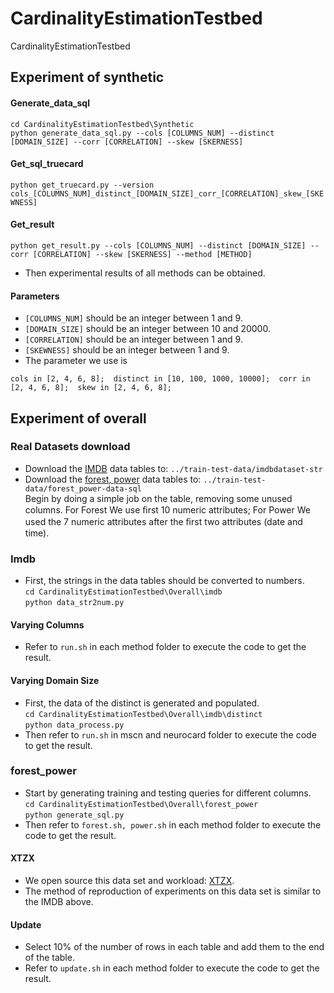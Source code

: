 # CardinalityEstimationTestbed
CardinalityEstimationTestbed

## Experiment of synthetic
#### Generate_data_sql
`cd CardinalityEstimationTestbed\Synthetic`\
`python generate_data_sql.py --cols [COLUMNS_NUM] --distinct [DOMAIN_SIZE] --corr [CORRELATION] --skew [SKERNESS]`
#### Get_sql_truecard
`python get_truecard.py --version cols_[COLUMNS_NUM]_distinct_[DOMAIN_SIZE]_corr_[CORRELATION]_skew_[SKEWNESS]`
#### Get_result
`python get_result.py --cols [COLUMNS_NUM] --distinct [DOMAIN_SIZE] --corr [CORRELATION] --skew [SKERNESS] --method [METHOD]`
- Then experimental results of all methods can be obtained.
#### Parameters
- `[COLUMNS_NUM]` should be an integer between 1 and 9.
- `[DOMAIN_SIZE]` should be an integer between 10 and 20000.
- `[CORRELATION]` should be an integer between 1 and 9.
- `[SKEWNESS]` should be an integer between 1 and 9.
- The parameter we use is

`cols in [2, 4, 6, 8]; 
distinct in [10, 100, 1000, 10000]; 
corr in [2, 4, 6, 8]; 
skew in [2, 4, 6, 8]; `

## Experiment of overall
### Real Datasets download
- Download the [IMDB](http://homepages.cwi.nl/~boncz/job/imdb.tgz) data tables to: `../train-test-data/imdbdataset-str`
- Download the [forest, power](http://archive.ics.uci.edu/) data tables to: `../train-test-data/forest_power-data-sql`\
Begin by doing a simple job on the table, removing some unused columns. For Forest We use ﬁrst 10 numeric attributes; For Power We used the 7 numeric attributes after the ﬁrst two attributes (date and time).
### Imdb
- First, the strings in the data tables should be converted to numbers.\
`cd CardinalityEstimationTestbed\Overall\imdb`\
`python data_str2num.py`
#### Varying Columns
- Refer to `run.sh` in each method folder to execute the code to get the result.
#### Varying Domain Size
- First, the data of the distinct is generated and populated.\
`cd CardinalityEstimationTestbed\Overall\imdb\distinct`\
`python data_process.py`
- Then refer to `run.sh` in mscn and neurocard folder to execute the code to get the result.

### forest_power
- Start by generating training and testing queries for different columns.\
`cd CardinalityEstimationTestbed\Overall\forest_power`\
`python generate_sql.py`
- Then refer to `forest.sh, power.sh` in each method folder to execute the code to get the result.

#### XTZX
- We open source this data set and workload: [XTZX](https://cloud.tsinghua.edu.cn/f/544d200e2081484bab34/).
- The method of reproduction of experiments on this data set is similar to the IMDB above.

#### Update
- Select 10% of the number of rows in each table and add them to the end of the table.
- Refer to `update.sh` in each method folder to execute the code to get the result.
